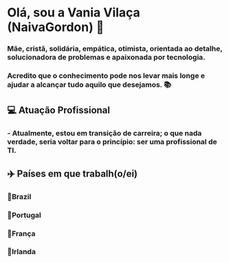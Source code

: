 # Olá, sou a Vania Vilaça (NaivaGordon) 🎇 
### Mãe, cristã, solidária, empática, otimista, orientada ao detalhe, solucionadora de problemas e apaixonada por tecnologia. 
### Acredito que o conhecimento pode nos levar mais longe e ajudar a alcançar tudo aquilo que desejamos. 📚
## 💻 Atuação Profissional
### - Atualmente, estou em transição de carreira; o que nada verdade, seria voltar para o princípio: ser uma **profissional de TI.**
## ✈️ Países em que trabalh(o/ei)
### 🧳Brazil
### 🧳Portugal
### 🧳França
### 🧳Irlanda
